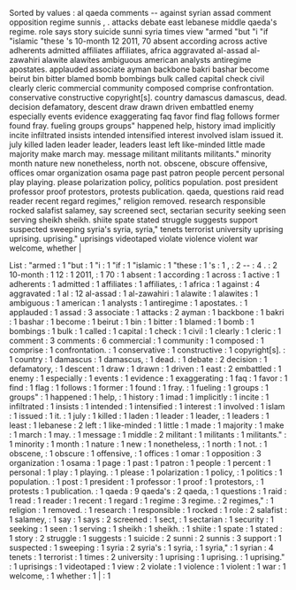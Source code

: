 Sorted by values :
al qaeda comments -- against syrian assad comment opposition regime sunnis , . attacks debate east lebanese middle qaeda's regime. role says story suicide sunni syria times view "armed "but "i "if "islamic "these 's 10-month 12 2011, 70 absent according across active adherents admitted affiliates affiliates, africa aggravated al-assad al-zawahiri alawite alawites ambiguous american analysts antiregime apostates. applauded associate ayman backbone bakri bashar become beirut bin bitter blamed bomb bombings bulk called capital check civil clearly cleric commercial community composed comprise confrontation. conservative constructive copyright[s]. country damascus damascus, dead. decision defamatory, descent draw drawn driven embattled enemy especially events evidence exaggerating faq favor find flag follows former found fray. fueling groups groups" happened help, history imad implicitly incite infiltrated insists intended intensified interest involved islam issued it. july killed laden leader leader, leaders least left like-minded little made majority make march may. message militant militants militants." minority month nature new nonetheless, north not. obscene, obscure offensive, offices omar organization osama page past patron people percent personal play playing. please polarization policy, politics population. post president professor proof protestors, protests publication. qaeda, questions raid read reader recent regard regimes," religion removed. research responsible rocked salafist salamey, say screened sect, sectarian security seeking seen serving sheikh sheikh. shiite spate stated struggle suggests support suspected sweeping syria's syria, syria," tenets terrorist university uprising uprising. uprising." uprisings videotaped violate violence violent war welcome, whether | 

List :
"armed : 1
"but : 1
"i : 1
"if : 1
"islamic : 1
"these : 1
's : 1
, : 2
-- : 4
. : 2
10-month : 1
12 : 1
2011, : 1
70 : 1
absent : 1
according : 1
across : 1
active : 1
adherents : 1
admitted : 1
affiliates : 1
affiliates, : 1
africa : 1
against : 4
aggravated : 1
al : 12
al-assad : 1
al-zawahiri : 1
alawite : 1
alawites : 1
ambiguous : 1
american : 1
analysts : 1
antiregime : 1
apostates. : 1
applauded : 1
assad : 3
associate : 1
attacks : 2
ayman : 1
backbone : 1
bakri : 1
bashar : 1
become : 1
beirut : 1
bin : 1
bitter : 1
blamed : 1
bomb : 1
bombings : 1
bulk : 1
called : 1
capital : 1
check : 1
civil : 1
clearly : 1
cleric : 1
comment : 3
comments : 6
commercial : 1
community : 1
composed : 1
comprise : 1
confrontation. : 1
conservative : 1
constructive : 1
copyright[s]. : 1
country : 1
damascus : 1
damascus, : 1
dead. : 1
debate : 2
decision : 1
defamatory, : 1
descent : 1
draw : 1
drawn : 1
driven : 1
east : 2
embattled : 1
enemy : 1
especially : 1
events : 1
evidence : 1
exaggerating : 1
faq : 1
favor : 1
find : 1
flag : 1
follows : 1
former : 1
found : 1
fray. : 1
fueling : 1
groups : 1
groups" : 1
happened : 1
help, : 1
history : 1
imad : 1
implicitly : 1
incite : 1
infiltrated : 1
insists : 1
intended : 1
intensified : 1
interest : 1
involved : 1
islam : 1
issued : 1
it. : 1
july : 1
killed : 1
laden : 1
leader : 1
leader, : 1
leaders : 1
least : 1
lebanese : 2
left : 1
like-minded : 1
little : 1
made : 1
majority : 1
make : 1
march : 1
may. : 1
message : 1
middle : 2
militant : 1
militants : 1
militants." : 1
minority : 1
month : 1
nature : 1
new : 1
nonetheless, : 1
north : 1
not. : 1
obscene, : 1
obscure : 1
offensive, : 1
offices : 1
omar : 1
opposition : 3
organization : 1
osama : 1
page : 1
past : 1
patron : 1
people : 1
percent : 1
personal : 1
play : 1
playing. : 1
please : 1
polarization : 1
policy, : 1
politics : 1
population. : 1
post : 1
president : 1
professor : 1
proof : 1
protestors, : 1
protests : 1
publication. : 1
qaeda : 9
qaeda's : 2
qaeda, : 1
questions : 1
raid : 1
read : 1
reader : 1
recent : 1
regard : 1
regime : 3
regime. : 2
regimes," : 1
religion : 1
removed. : 1
research : 1
responsible : 1
rocked : 1
role : 2
salafist : 1
salamey, : 1
say : 1
says : 2
screened : 1
sect, : 1
sectarian : 1
security : 1
seeking : 1
seen : 1
serving : 1
sheikh : 1
sheikh. : 1
shiite : 1
spate : 1
stated : 1
story : 2
struggle : 1
suggests : 1
suicide : 2
sunni : 2
sunnis : 3
support : 1
suspected : 1
sweeping : 1
syria : 2
syria's : 1
syria, : 1
syria," : 1
syrian : 4
tenets : 1
terrorist : 1
times : 2
university : 1
uprising : 1
uprising. : 1
uprising." : 1
uprisings : 1
videotaped : 1
view : 2
violate : 1
violence : 1
violent : 1
war : 1
welcome, : 1
whether : 1
| : 1
